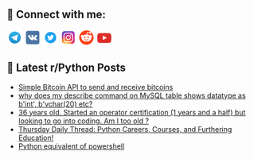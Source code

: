 ## 🔎 Connect with me:
[<img src="https://github.com/bullbesh/bullbesh/blob/main/images/Telegram.png" width="32" height="32" />](https://t.me/bullbesh)
[<img src="https://github.com/bullbesh/bullbesh/blob/main/images/VK.png" width="32" height="32" />](https://vk.com/bullbesh)
[<img src="https://github.com/bullbesh/bullbesh/blob/main/images/Twitter.png" width="32" height="32" />](https://twitter.com/bullbesh1)
[<img src="https://github.com/bullbesh/bullbesh/blob/main/images/Instagram.png" width="32" height="32" />](https://www.instagram.com/bullbesh)
[<img src="https://github.com/bullbesh/bullbesh/blob/main/images/Reddit.png" width="32" height="32" />](https://www.reddit.com/user/bullbesh)
[<img src="https://github.com/bullbesh/bullbesh/blob/main/images/YouTube.png" width="32" height="32" />](https://www.youtube.com/channel/UCtfjRs6uzgq5mfm8S06WTcg)

## 📕 Latest r/Python Posts
<!-- BLOG-POST-LIST:START -->
- [Simple Bitcoin API to send and receive bitcoins](https://www.reddit.com/r/Python/comments/13r5z32/simple_bitcoin_api_to_send_and_receive_bitcoins/)
- [why does my describe command on MySQL table shows datatype as b&#39;int&#39;, b&#39;vchar&lpar;20&rpar; etc?](https://www.reddit.com/r/Python/comments/13r42p2/why_does_my_describe_command_on_mysql_table_shows/)
- [36 years old. Started an operator certification &lpar;1 years and a half&rpar; but looking to go into coding. Am I too old ?](https://www.reddit.com/r/Python/comments/13r29gg/36_years_old_started_an_operator_certification_1/)
- [Thursday Daily Thread: Python Careers, Courses, and Furthering Education!](https://www.reddit.com/r/Python/comments/13r26zl/thursday_daily_thread_python_careers_courses_and/)
- [Python equivalent of powershell](https://www.reddit.com/r/Python/comments/13qx146/python_equivalent_of_powershell/)
<!-- BLOG-POST-LIST:END -->

